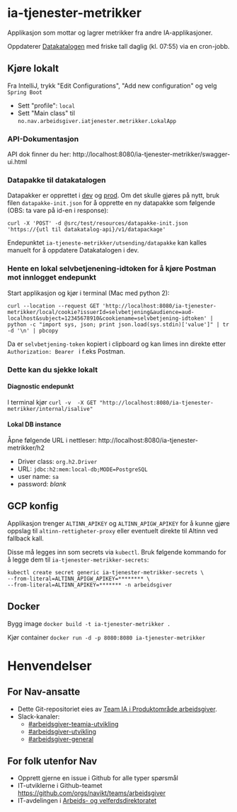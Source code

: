# ia-tjenester-metrikker

Applikasjon som mottar og lagrer metrikker fra andre IA-applikasjoner.

Oppdaterer [Datakatalogen](https://data.intern.nav.no/datapakke/76cbb88ca1cd3d335810aec71c587aa1#) med friske tall
daglig (kl. 07:55) via en cron-jobb.

## Kjøre lokalt

Fra IntelliJ, trykk "Edit Configurations", "Add new configuration" og velg `Spring Boot`

- Sett "profile": `local`
- Sett "Main class" til `no.nav.arbeidsgiver.iatjenester.metrikker.LokalApp`

### API-Dokumentasjon

API dok finner du her: http://localhost:8080/ia-tjenester-metrikker/swagger-ui.html

### Datapakke til datakatalogen

Datapakker er opprettet i [dev](https://data.dev.intern.nav.no/datapakke/219e562d893afbc8307b5f4e8b210baa#) og
[prod](https://data.intern.nav.no/datapakke/76cbb88ca1cd3d335810aec71c587aa1#). Om det skulle gjøres på nytt, bruk filen
`datapakke-init.json` for å opprette en ny datapakke som følgende (OBS: ta vare på id-en i response):

```
curl -X 'POST' -d @src/test/resources/datapakke-init.json 'https://{utl til datakatalog-api}/v1/datapackage'
```

Endepunktet `ia-tjeneste-metrikker/utsending/datapakke` kan kalles manuelt for å oppdatere Datakatalogen i dev.

### Hente en lokal selvbetjenening-idtoken for å kjøre Postman mot innlogget endepunkt

Start applikasjon og kjør i terminal (Mac med python 2):

`curl --location --request GET 'http://localhost:8080/ia-tjenester-metrikker/local/cookie?issuerId=selvbetjening&audience=aud-localhost&subject=12345678910&cookiename=selvbetjening-idtoken' | python -c "import sys, json; print json.load(sys.stdin)['value']" | tr -d '\n' | pbcopy`

Da er `selvbetjening-token` kopiert i clipboard og kan limes inn direkte etter `Authorization: Bearer ` i f.eks Postman.

### Dette kan du sjekke lokalt

#### Diagnostic endepunkt
I terminal kjør
`curl -v  -X GET "http://localhost:8080/ia-tjenester-metrikker/internal/isalive"`

#### Lokal DB instance
Åpne følgende URL i nettleser: http://localhost:8080/ia-tjenester-metrikker/h2 
 - Driver class: `org.h2.Driver`
 - URL: `jdbc:h2:mem:local-db;MODE=PostgreSQL`
 - user name: `sa`
 - password: _blank_

## GCP konfig
Applikasjon trenger `ALTINN_APIKEY` og `ALTINN_APIGW_APIKEY` for å kunne gjøre oppslag til `altinn-rettigheter-proxy` eller eventuelt direkte til Altinn ved fallback kall.

Disse må legges inn som secrets via `kubectl`. Bruk følgende kommando for å legge dem til `ia-tjenester-metrikker-secrets`: 
```
kubectl create secret generic ia-tjenester-metrikker-secrets \
--from-literal=ALTINN_APIGW_APIKEY=******** \
--from-literal=ALTINN_APIKEY=******* -n arbeidsgiver
```


## Docker
Bygg image
`docker build -t ia-tjenester-metrikker .`

Kjør container
`docker run -d -p 8080:8080 ia-tjenester-metrikker`


# Henvendelser

## For Nav-ansatte
* Dette Git-repositoriet eies av [Team IA i Produktområde arbeidsgiver](https://navno.sharepoint.com/sites/intranett-prosjekter-og-utvikling/SitePages/Produktomr%C3%A5de-arbeidsgiver.aspx).
* Slack-kanaler:
  * [#arbeidsgiver-teamia-utvikling](https://nav-it.slack.com/archives/C016KJA7CFK)
  * [#arbeidsgiver-utvikling](https://nav-it.slack.com/archives/CD4MES6BB)
  * [#arbeidsgiver-general](https://nav-it.slack.com/archives/CCM649PDH)

## For folk utenfor Nav
* Opprett gjerne en issue i Github for alle typer spørsmål
* IT-utviklerne i Github-teamet https://github.com/orgs/navikt/teams/arbeidsgiver
* IT-avdelingen i [Arbeids- og velferdsdirektoratet](https://www.nav.no/no/NAV+og+samfunn/Kontakt+NAV/Relatert+informasjon/arbeids-og-velferdsdirektoratet-kontorinformasjon)
